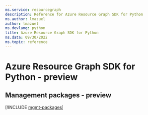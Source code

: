 ```yaml
---
ms.service: resourcegraph
description: Reference for Azure Resource Graph SDK for Python
ms.author: lmazuel
author: lmazuel
ms.devlang: python
title: Azure Resource Graph SDK for Python
ms.data: 09/30/2022
ms.topic: reference
---
```

# Azure Resource Graph SDK for Python - preview

## Management packages - preview
[!INCLUDE [mgmt-packages](resource-graph-mgmt-index.md)]